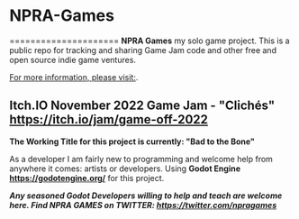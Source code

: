 # NPRA-Games
=====================
**NPRA Games** my solo game project. This is a public repo for tracking and sharing Game Jam code and other free and open source indie game ventures.

[For more information, please visit:](/https://ninjapiraterobotalien.com "NPRA Games").

## Itch.IO November 2022 Game Jam - "Clichés" <https://itch.io/jam/game-off-2022>
**The Working Title for this project is currently: "Bad to the Bone"** 

As a developer I am fairly new to programming and welcome help from anywhere it comes: artists or developers. Using **Godot Engine <https://godotengine.org/>** for this project. 

***Any seasoned Godot Developers willing to help and teach are welcome here. Find NPRA GAMES on TWITTER: <https://twitter.com/npragames>***
